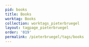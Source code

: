 ```yaml
---
pid: books
title: Books
worktag: Books
collection: worktags_pieterbruegel
layout: tagpage_pieterbruegel
order: '019'
permalink: /pieterbruegel/tags/books
---
```

